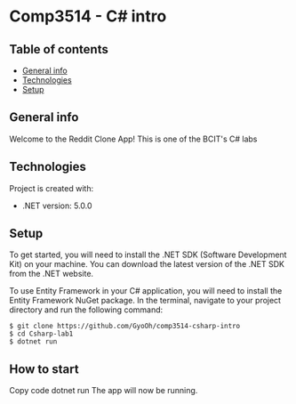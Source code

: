 # Comp3514 - C# intro

## Table of contents

- [General info](#general-info)
- [Technologies](#technologies)
- [Setup](#setup)

## General info
Welcome to the Reddit Clone App!
This is one of the BCIT's C# labs

## Technologies

Project is created with:

- .NET version: 5.0.0


## Setup

To get started, you will need to install the .NET SDK (Software Development Kit) on your machine. 
You can download the latest version of the .NET SDK from the .NET website.

To use Entity Framework in your C# application, you will need to install the Entity Framework NuGet package. 
In the terminal, navigate to your project directory and run the following command:

```
$ git clone https://github.com/GyoOh/comp3514-csharp-intro
$ cd Csharp-lab1
$ dotnet run
```

## How to start

Copy code
dotnet run
The app will now be running.
